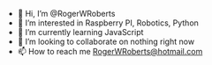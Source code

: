 - 👋 Hi, I’m @RogerWRoberts
- 👀 I’m interested in Raspberry PI, Robotics, Python
- 🌱 I’m currently learning JavaScript
- 💞️ I’m looking to collaborate on nothing right now
- 📫 How to reach me RogerWRoberts@hotmail.com

<!---
RogerWRoberts/RogerWRoberts is a ✨ special ✨ repository because its `README.md` (this file) appears on your GitHub profile.
You can click the Preview link to take a look at your changes.
--->
